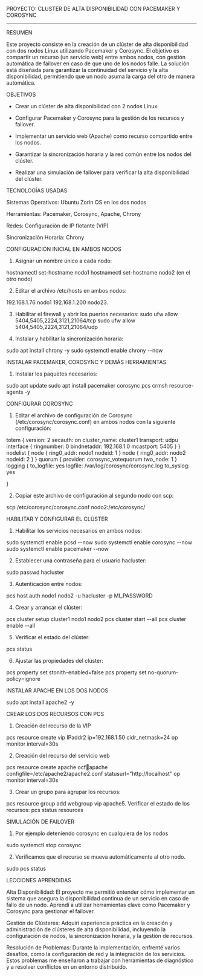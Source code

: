 PROYECTO: CLUSTER DE ALTA DISPONIBILIDAD CON PACEMAKER Y COROSYNC

-------------------------------------------------------------------------------------------------------

RESUMEN

Este proyecto consiste en la creación de un clúster de alta disponibilidad con dos nodos Linux
utilizando Pacemaker y Corosync. El objetivo es compartir un recurso (un servicio web) entre
ambos nodos, con gestión automática de failover en caso de que uno de los nodos falle. La solución
está diseñada para garantizar la continuidad del servicio y la alta disponibilidad, permitiendo que un
nodo asuma la carga del otro de manera automática.

OBJETIVOS

- Crear un clúster de alta disponibilidad con 2 nodos Linux.

- Configurar Pacemaker y Corosync para la gestión de los recursos y failover.

- Implementar un servicio web (Apache) como recurso compartido entre los nodos.

- Garantizar la sincronización horaria y la red común entre los nodos del clúster.

- Realizar una simulación de failover para verificar la alta disponibilidad del clúster.

TECNOLOGÍAS USADAS

Sistemas Operativos: Ubuntu Zorin OS en los dos nodos

Herramientas: Pacemaker, Corosync, Apache, Chrony

Redes: Configuración de IP flotante (VIP)

Sincronización Horaria: Chrony

CONFIGURACIÓN INICIAL EN AMBOS NODOS

1. Asignar un nombre único a cada nodo:

hostnamectl set-hostname nodo1
hostnamectl set-hostname nodo2 (en el otro nodo)

2. Editar el archivo /etc/hosts en ambos nodos:

192.168.1.76 nodo1
192.168.1.200 nodo23. 

3. Habilitar el firewall y abrir los puertos necesarios:
sudo ufw allow 5404,5405,2224,3121,21064/tcp
sudo ufw allow 5404,5405,2224,3121,21064/udp

4. Instalar y habilitar la sincronización horaria:

sudo apt install chrony -y
sudo systemctl enable chrony --now

INSTALAR PACEMAKER, COROSYNC Y DEMÁS HERRAMIENTAS

1. Instalar los paquetes necesarios:

sudo apt update
sudo apt install pacemaker corosync pcs crmsh resource-agents -y

CONFIGURAR COROSYNC

1. Editar el archivo de configuración de Corosync (/etc/corosync/corosync.conf) en ambos
nodos con la siguiente configuración:

totem {
version: 2
secauth: on
cluster_name: cluster1
transport: udpu
interface {
ringnumber: 0
bindnetaddr: 192.168.1.0
mcastport: 5405
}
}
nodelist {
node {
ring0_addr: nodo1
nodeid: 1
}
node {
ring0_addr: nodo2
nodeid: 2
}
}
quorum {
provider: corosync_votequorum
two_node: 1
}
logging {
to_logfile: yes
logfile: /var/log/corosync/corosync.log
to_syslog: yes

}

2. Copiar este archivo de configuración al segundo nodo con scp:

scp /etc/corosync/corosync.conf nodo2:/etc/corosync/

HABILITAR Y CONFIGURAR EL CLÚSTER

1. Habilitar los servicios necesarios en ambos nodos:

sudo systemctl enable pcsd --now
sudo systemctl enable corosync --now
sudo systemctl enable pacemaker --now

2. Establecer una contraseña para el usuario hacluster:

sudo passwd hacluster

3. Autenticación entre nodos:

pcs host auth nodo1 nodo2 -u hacluster -p MI_PASSWORD

4. Crear y arrancar el clúster:

pcs cluster setup cluster1 nodo1 nodo2
pcs cluster start --all
pcs cluster enable --all

5. Verificar el estado del clúster:

pcs status

6. Ajustar las propiedades del clúster:

pcs property set stonith-enabled=false
pcs property set no-quorum-policy=ignore

INSTALAR APACHE EN LOS DOS NODOS

sudo apt install apache2 -y

CREAR LOS DOS RECURSOS CON PCS

1. Creación del recurso de la VIP

pcs resource create vip IPaddr2 ip=192.168.1.50 cidr_netmask=24 op monitor interval=30s

2. Creación del recurso del servicio web

pcs resource create apache ocf:heartbeat:apache configfile=/etc/apache2/apache2.conf
statusurl="http://localhost" op monitor interval=30s

3. Crear un grupo para agrupar los recursos:

pcs resource group add webgroup vip apache5. Verificar el estado de los recursos:
pcs status resources

SIMULACIÓN DE FAILOVER

1. Por ejemplo deteniendo corosync en cualquiera de los nodos

sudo systemctl stop corosync

2. Verificamos que el recurso se mueva automáticamente al otro nodo.

sudo pcs status

LECCIONES APRENDIDAS

Alta Disponibilidad: El proyecto me permitió entender cómo implementar un sistema que asegura
la disponibilidad continua de un servicio en caso de fallo de un nodo. Aprendí a utilizar
herramientas clave como Pacemaker y Corosync para gestionar el failover.

Gestión de Clústeres: Adquirí experiencia práctica en la creación y administración de clústeres de
alta disponibilidad, incluyendo la configuración de nodos, la sincronización horaria, y la gestión de
recursos.

Resolución de Problemas: Durante la implementación, enfrenté varios desafíos, como la
configuración de red y la integración de los servicios. Estos problemas me enseñaron a trabajar con
herramientas de diagnóstico y a resolver conflictos en un entorno distribuido.
